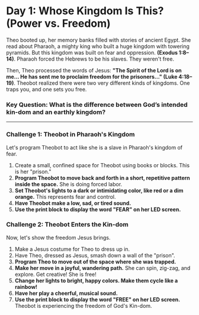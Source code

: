 # Day 1: Whose Kingdom Is This? (Power vs. Freedom)

Theo booted up, her memory banks filled with stories of ancient Egypt. She read about Pharaoh, a mighty king who built a huge kingdom with towering pyramids. But this kingdom was built on fear and oppression. **(Exodus 1:8–14)**. Pharaoh forced the Hebrews to be his slaves. They weren't free.

Then, Theo processed the words of Jesus: **"The Spirit of the Lord is on me... He has sent me to proclaim freedom for the prisoners..." (Luke 4:18–19)**.
Theobot realized there were two very different kinds of kingdoms. One traps you, and one sets you free.

### Key Question: What is the difference between God’s intended kin-dom and an earthly kingdom?

---

### Challenge 1: Theobot in Pharaoh's Kingdom

Let's program Theobot to act like she is a slave in Pharaoh's kingdom of fear.

1.  Create a small, confined space for Theobot using books or blocks. This is her "prison."
2.  **Program Theobot to move back and forth in a short, repetitive pattern inside the space.** She is doing forced labor.
3.  **Set Theobot's lights to a dark or intimidating color, like red or a dim orange.** This represents fear and control.
4.  **Have Theobot make a low, sad, or tired sound.**
5.  **Use the print block to display the word "FEAR" on her LED screen.**

### Challenge 2: Theobot Enters the Kin-dom

Now, let's show the freedom Jesus brings.

1.  Make a Jesus costume for Theo to dress up in.
2.  Have Theo, dressed as Jesus, smash down a wall of the "prison".
3.  **Program Theo to move out of the space where she was trapped.**
4.  **Make her move in a joyful, wandering path.** She can spin, zig-zag, and explore. Get creative! She is free!
5.  **Change her lights to bright, happy colors. Make them cycle like a rainbow!**
6.  **Have her play a cheerful, musical sound.**
7.  **Use the print block to display the word "FREE" on her LED screen.** Theobot is experiencing the freedom of God's Kin-dom.

